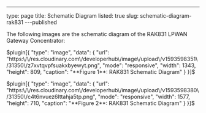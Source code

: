---
type: page
title: Schematic Diagram
listed: true
slug: schematic-diagram-rak831
---published

The following images are the schematic diagram of the RAK831 LPWAN Gateway Concentrator:

$plugin[{
    "type": "image",
    "data": {
        "url": "https:\/\/res.cloudinary.com\/developerhub\/image\/upload\/v1593598351\/31350\/z7xvtqvpfsuakxbyewyt.png",
        "mode": "responsive",
        "width": 1343,
        "height": 809,
        "caption": "**Figure 1**: RAK831 Schematic Diagram"
    }
}]$

$plugin[{
    "type": "image",
    "data": {
        "url": "https:\/\/res.cloudinary.com\/developerhub\/image\/upload\/v1593598380\/31350\/c4t6nvuez6lttahja5tp.png",
        "mode": "responsive",
        "width": 1577,
        "height": 710,
        "caption": "**Figure 2**: RAK831 Schematic Diagram"
    }
}]$

